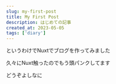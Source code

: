 ```yaml
---
slug: my-first-post
title: My First Post
description: はじめての記事
created_at: 2023-05-05
tags: ['diary']
---
```


というわけでNuxtでブログを作ってみました

久々にNuxt触ったのでもう頭パンクしてます

どうぞよしなに
